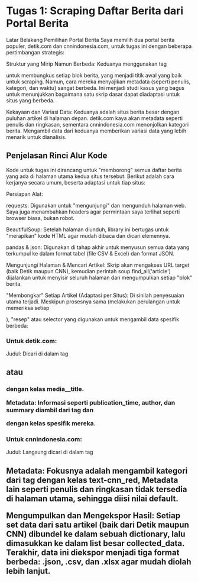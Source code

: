 # Tugas 1: Scraping Daftar Berita dari Portal Berita
Latar Belakang Pemilihan Portal Berita
Saya memilih dua portal berita populer, detik.com dan cnnindonesia.com, untuk tugas ini dengan beberapa pertimbangan strategis:

Struktur yang Mirip Namun Berbeda: Keduanya menggunakan tag <article> untuk membungkus setiap blok berita, yang menjadi titik awal yang baik untuk scraping. Namun, cara mereka menyajikan metadata (seperti penulis, kategori, dan waktu) sangat berbeda. Ini menjadi studi kasus yang bagus untuk menunjukkan bagaimana satu skrip dasar dapat diadaptasi untuk situs yang berbeda.

Kekayaan dan Variasi Data: Keduanya adalah situs berita besar dengan puluhan artikel di halaman depan. detik.com kaya akan metadata seperti penulis dan ringkasan, sementara cnnindonesia.com menonjolkan kategori berita. Mengambil data dari keduanya memberikan variasi data yang lebih menarik untuk dianalisis.

# Penjelasan Rinci Alur Kode
Kode untuk tugas ini dirancang untuk "memborong" semua daftar berita yang ada di halaman utama kedua situs tersebut. Berikut adalah cara kerjanya secara umum, beserta adaptasi untuk tiap situs:

Persiapan Alat:

requests: Digunakan untuk "mengunjungi" dan mengunduh halaman web. Saya juga menambahkan headers agar permintaan saya terlihat seperti browser biasa, bukan robot.

BeautifulSoup: Setelah halaman diunduh, library ini bertugas untuk "merapikan" kode HTML agar mudah dibaca dan dicari elemennya.

pandas & json: Digunakan di tahap akhir untuk menyusun semua data yang terkumpul ke dalam format tabel (file CSV & Excel) dan format JSON.

Mengunjungi Halaman & Mencari Artikel:
Skrip akan mengakses URL target (baik Detik maupun CNN), kemudian perintah soup.find_all('article') dijalankan untuk menyisir seluruh halaman dan mengumpulkan setiap "blok" berita.

"Membongkar" Setiap Artikel (Adaptasi per Situs):
Di sinilah penyesuaian utama terjadi. Meskipun prosesnya sama (melakukan perulangan untuk memeriksa setiap <article>), "resep" atau selector yang digunakan untuk mengambil data spesifik berbeda:

# Untuk detik.com:

Judul: Dicari di dalam tag <h2> atau <h3> dengan kelas media__title.

Metadata: Informasi seperti publication_time, author, dan summary diambil dari tag <span> dan <p> dengan kelas spesifik mereka.

# Untuk cnnindonesia.com:

Judul: Langsung dicari di dalam tag <h2>

Metadata: Fokusnya adalah mengambil kategori dari tag <span> dengan kelas text-cnn_red, Metadata lain seperti penulis dan ringkasan tidak tersedia di halaman utama, sehingga diisi nilai default.

Mengumpulkan dan Mengekspor Hasil:
Setiap set data dari satu artikel (baik dari Detik maupun CNN) dibundel ke dalam sebuah dictionary, lalu dimasukkan ke dalam list besar collected_data. Terakhir, data ini diekspor menjadi tiga format berbeda: .json, .csv, dan .xlsx agar mudah diolah lebih lanjut.
